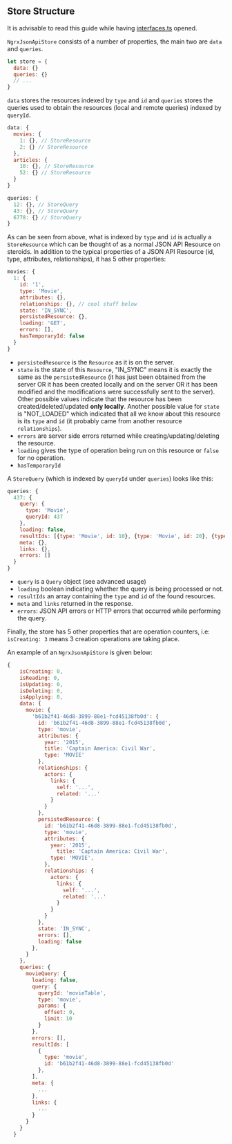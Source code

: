 ## Store Structure

It is advisable to read this guide while having [interfaces.ts](../src/interfaces.ts) opened.

`NgrxJsonApiStore` consists of a number of properties, the main two are `data` and `queries`.

```js
let store = {
  data: {}
  queries: {}
  // ...
}
```

`data` stores the resources indexed by `type` 
and `id` and `queries` stores the queries used to obtain the resources (local and remote queries) indexed by `queryId`.
```js
data: {
  movies: {
    1: {}, // StoreResource
    2: {} // StoreResource
  },
  articles: {
    10: {}, // StoreResource
    52: {} // StoreResource
  }
}
```
```js
queries: {
  12: {}, // StoreQuery
  43: {}, // StoreQuery
  6778: {} // StoreQuery
}
```

As can be seen from above, what is indexed by `type` and `id` is actually a `StoreResource` which can be thought of as a normal JSON API Resource on steroids. In addition to the typical properties of a JSON API Resource (id, type, attributes, relationships), it has 5 other properties:
```js
movies: {
  1: {
    id: '1',
    type: 'Movie',
    attributes: {},
    relationships: {}, // cool stuff below
    state: 'IN_SYNC',
    persistedResource: {},
    loading: 'GET',
    errors: [],
    hasTemporaryId: false    
  }
}
```

  - `persistedResource` is the `Resource` as it is on the server.
  - `state` is the state of this `Resource`, "IN_SYNC" means it is exactly the same as the `persistedResource` (it has just been obtained from the server OR it has been created locally and on the server OR it has been modified and the modifications were successfully sent to the server). Other possible values indicate that the resource has been created/deleted/updated **only locally**. Another possible value for `state` is "NOT_LOADED" which indicated that all we know about this resource is its `type` and `id` (it probably came from another resource `relationships`).
  - `errors` are server side errors returned while creating/updating/deleting the resource.
  - `loading` gives the type of operation being run on this resource or `false` for no operation.
  - `hasTemporaryId`
  
A `StoreQuery` (which is indexed by `queryId` under `queries`) looks like this:
```js
queries: {
  437: {
    query: {
      type: 'Movie',
      queryId: 437
    },
    loading: false,
    resultIds: [{type: 'Movie', id: 10}, {type: 'Movie', id: 20}, {type: 'Movie', id: 53}],
    meta: {},
    links: {},
    errors: []    
  }
}
```

  - `query` is a `Query` object (see advanced usage)
  - `loading` boolean indicating whether the query is being processed or not.
  - `resultIds` an array containing the `type` and `id` of the found resources.
  - `meta` and `links` returned in the response.
  - `errors`: JSON API errors or HTTP errors that occurred while performing the query.


Finally, the store has 5 other properties that are operation counters, i.e: `isCreating: 3` means 3 creation operations are taking place.
 
An example of an `NgrxJsonApiStore` is given below:

```js
{
    isCreating: 0,
    isReading: 0,
    isUpdating: 0,
    isDeleting: 0,
    isApplying: 0,
    data: {
      movie: {
        'b61b2f41-46d8-3899-88e1-fcd45138fb0d': {
          id: 'b61b2f41-46d8-3899-88e1-fcd45138fb0d',
          type: 'movie',
          attributes: {
            year: '2015',
            title: 'Captain America: Civil War',
            type: 'MOVIE'
          },
          relationships: {
            actors: {
              links: {
                self: '...',
                related: '...'
              }
            }
          },
          persistedResource: {
            id: 'b61b2f41-46d8-3899-88e1-fcd45138fb0d',
            type: 'movie',
            attributes: {
              year: '2015',
	            title: 'Captain America: Civil War',
              type: 'MOVIE',
            },
            relationships: {
              actors: {
                links: {
                  self: '...',
                  related: '...'
                }
              }
            }          
          },
          state: 'IN_SYNC',
          errors: [],
          loading: false
        },
      }
    },
    queries: {
      movieQuery: {
        loading: false,
        query: {
          queryId: 'movieTable',
          type: 'movie',
          params: {
            offset: 0,
            limit: 10
          }
        },
        errors: [],
        resultIds: [
          {
            type: 'movie',
            id: 'b61b2f41-46d8-3899-88e1-fcd45138fb0d'
          },
        ],
        meta: {
          ...
        },
        links: {
          ...
        }
      }
    }
  }
```
